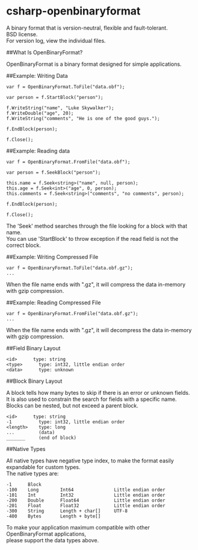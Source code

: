 csharp-openbinaryformat
=======================

A binary format that is version-neutral, flexible and fault-tolerant.  
BSD license.  
For version log, view the individual files.  

##What Is OpenBinaryFormat?

OpenBinaryFormat is a binary format designed for simple applications.  

##Example: Writing Data

    var f = OpenBinaryFormat.ToFile("data.obf");

    var person = f.StartBlock("person");
    
    f.WriteString("name", "Luke Skywalker");
    f.WriteDouble("age", 20);
    f.WriteString("comments", "He is one of the good guys.");
    
    f.EndBlock(person);
    
    f.Close();
    
##Example: Reading data

    var f = OpenBinaryFormat.FromFile("data.obf");

    var person = f.SeekBlock("person");
    
    this.name = f.Seek<string>("name", null, person);
    this.age = f.Seek<int>("age", 0, person);
    this.comments = f.Seek<string>("comments", "no comments", person);
    
    f.EndBlock(person);
    
    f.Close();

The 'Seek' method searches through the file looking for a block with that name.  
You can use 'StartBlock' to throw exception if the read field is not the correct block.  

##Example: Writing Compressed File

    var f = OpenBinaryFormat.ToFile("data.obf.gz");
    ...
    
When the file name ends with ".gz", it will compress the data in-memory with gzip compression.  

##Example: Reading Compressed File

    var f = OpenBinaryFormat.FromFile("data.obf.gz");
    ...

When the file name ends with ".gz", it will decompress the data in-memory with gzip compression.  

##Field Binary Layout

    <id>      type: string
    <type>      type: int32, little endian order
    <data>      type: unknown
    
##Block Binary Layout

A block tells how many bytes to skip if there is an error or unknown fields.  
It is also used to constrain the search for fields with a specific name.  
Blocks can be nested, but not exceed a parent block.  

    <id>      type: string
    -1          type: int32, little endian order
    <length>    type: long
    ...         (data)
    _______     (end of block)

##Native Types

All native types have negative type index, to make the format easily expandable for custom types.  
The native types are:  

    -1      Block
    -100    Long        Int64               Little endian order
    -101    Int         Int32               Little endian order
    -200    Double      Float64             Little endian order
    -201    Float       Float32             Little endian order
    -300    String      Length + char[]     UTF-8
    -400    Bytes       Length + byte[]

To make your application maximum compatible with other OpenBinaryFormat applications,  
please support the data types above.  

